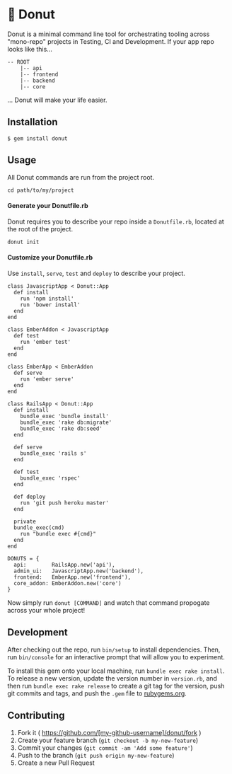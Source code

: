 # :doughnut: Donut

Donut is a minimal command line tool for orchestrating tooling across "mono-repo" projects in Testing, CI and Development.  If your app repo looks like this...

```
-- ROOT
    |-- api
    |-- frontend
    |-- backend
    |-- core
```
... Donut will make your life easier.

## Installation

    $ gem install donut

## Usage

All Donut commands are run from the project root.

```
cd path/to/my/project
```

#### Generate your Donutfile.rb
Donut requires you to describe your repo inside a `Donutfile.rb`, located at the root of the project.

```
donut init
```

#### Customize your Donutfile.rb
Use `install`, `serve`, `test` and `deploy` to describe your project.

```
class JavascriptApp < Donut::App
  def install
    run 'npm install'
    run 'bower install'
  end
end

class EmberAddon < JavascriptApp
  def test
    run 'ember test'
  end
end

class EmberApp < EmberAddon
  def serve
    run 'ember serve'
  end
end

class RailsApp < Donut::App
  def install
    bundle_exec 'bundle install'
    bundle_exec 'rake db:migrate'
    bundle_exec 'rake db:seed'
  end
  
  def serve
    bundle_exec 'rails s'
  end
  
  def test
    bundle_exec 'rspec'
  end
  
  def deploy
    run 'git push heroku master'
  end
  
  private
  bundle_exec(cmd)
    run "bundle exec #{cmd}"
  end
end

DONUTS = {
  api:        RailsApp.new('api'),
  admin_ui:   JavascriptApp.new('backend'),
  frontend:   EmberApp.new('frontend'),
  core_addon: EmberAddon.new('core')
}
```

Now simply run `donut [COMMAND]` and watch that command propogate across your whole project!

## Development

After checking out the repo, run `bin/setup` to install dependencies. Then, run `bin/console` for an interactive prompt that will allow you to experiment.

To install this gem onto your local machine, run `bundle exec rake install`. To release a new version, update the version number in `version.rb`, and then run `bundle exec rake release` to create a git tag for the version, push git commits and tags, and push the `.gem` file to [rubygems.org](https://rubygems.org).

## Contributing

1. Fork it ( https://github.com/[my-github-username]/donut/fork )
2. Create your feature branch (`git checkout -b my-new-feature`)
3. Commit your changes (`git commit -am 'Add some feature'`)
4. Push to the branch (`git push origin my-new-feature`)
5. Create a new Pull Request
